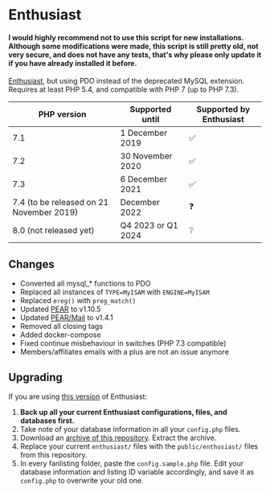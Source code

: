 # Enthusiast

#### I would highly recommend not to use this script for new installations. Although some modifications were made, this script is still pretty old, not very secure, and does not have any tests, that's why please only update it if you have already installed it before.

[Enthusiast](https://github.com/angelasabas/enthusiast), but using PDO instead of the deprecated MySQL extension. Requires at least PHP 5.4, and compatible with PHP 7 (up to PHP 7.3).

| PHP version | Supported until | Supported by Enthusiast |
|------------------------------------------|--------------------|-------------------------|
| 7.1 | 1 December 2019 | :white_check_mark: |
| 7.2 | 30 November 2020 | :white_check_mark: |
| 7.3 | 6 December 2021 | :white_check_mark: |
| 7.4 (to be released on 21 November 2019) | December 2022 | :question: |
| 8.0 (not released yet) | Q4 2023 or Q1 2024 | :grey_question: |

## Changes

- Converted all mysql_* functions to PDO
- Replaced all instances of `TYPE=MyISAM` with `ENGINE=MyISAM`
- Replaced `ereg()` with `preg_match()`
- Updated [PEAR](https://pear.php.net/package/PEAR/) to v1.10.5
- Updated [PEAR/Mail](https://pear.php.net/package/Mail/) to v1.4.1
- Removed all closing tags
- Added docker-compose
- Fixed continue misbehaviour in switches (PHP 7.3 compatible)
- Members/affiliates emails with a plus are not an issue anymore

## Upgrading

If you are using [this version](https://github.com/angelasabas/enthusiast) of Enthusiast:

1. **Back up all your current Enthusiast configurations, files, and databases first.**
2. Take note of your database information in all your `config.php` files.
3. Download an [archive of this repository](https://github.com/Katenkka/enthusiast/archive/master.zip). Extract the archive.
4. Replace your current `enthusiast/` files with the `public/enthusiast/` files from this repository.
5. In every fanlisting folder, paste the `config.sample.php` file. Edit your database information and listing ID variable accordingly, and save it as `config.php` to overwrite your old one.
